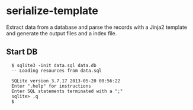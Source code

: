 serialize-template   
===================

Extract data from a database and parse the records with a Jinja2
template and generate the output files and a index file.

Start DB
--------

```
  $ sqlite3 -init data.sql data.db
  -- Loading resources from data.sql

  SQLite version 3.7.17 2013-05-20 00:56:22
  Enter ".help" for instructions
  Enter SQL statements terminated with a ";"
  sqlite> .q
  $
```

